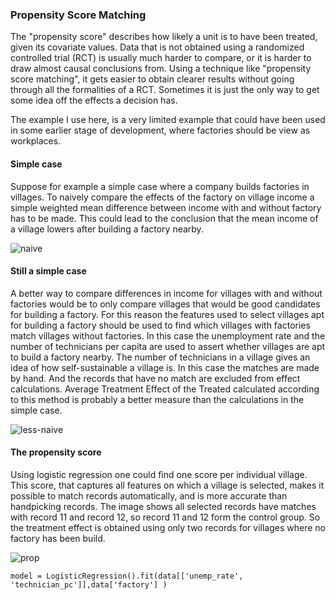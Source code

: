 ### Propensity Score Matching

The "propensity score" describes how likely a unit is to have been treated, given its covariate values. Data that is not obtained using a randomized controlled trial (RCT) is usually much harder to compare, or it is harder to draw almost causal conclusions from. Using a technique like "propensity score matching", it gets easier to obtain clearer results without going through all the formalities of a RCT. Sometimes it is just the only way to get some idea off the effects a decision has.

The example I use here, is a very limited example that could have been used in some earlier stage of development, where factories should be view as workplaces.

#### Simple case
Suppose for example a simple case where a company builds factories in villages. To naively compare the effects of the factory on village income a simple weighted mean difference between income with and without factory has to be made. This could lead to the conclusion that the mean income of a village lowers after building a factory nearby.

![naive](https://github.com/user-attachments/assets/779a2a92-69d3-412c-9985-0b2406054fab)

#### Still a simple case

A better way to compare differences in income for villages with and without factories would be to only compare villages that would be good candidates for building a factory. For this reason the features used to select villages apt for building a factory should be used to find which villages with factories match villages without factories. In this case the unemployment rate and the number of technicians per capita are used to assert whether villages are apt to build a factory nearby. The number of technicians in a village gives an idea of how self-sustainable a village is. In this case the matches are made by hand. And the records that have no match are excluded from effect calculations. Average Treatment Effect of the Treated calculated according to this method is probably a better measure than the calculations in the simple case.

![less-naive](https://github.com/user-attachments/assets/c7755d42-09e5-45dd-ab9f-d2dd161bdf73)



#### The propensity score

Using logistic regression one could find one score per individual village. This score, that captures all features on which a village is selected, makes it possible to match records automatically, and is more accurate than handpicking records. The image shows all selected records have matches with record 11 and record 12, so record 11 and 12 form the control group. So the treatment effect is obtained using only two records for villages where no factory has been build.

![prop](https://github.com/user-attachments/assets/41c71a19-e48c-4774-b729-afcf693fdd94)

`model = LogisticRegression().fit(data[['unemp_rate', 'technician_pc']],data['factory'] )`













